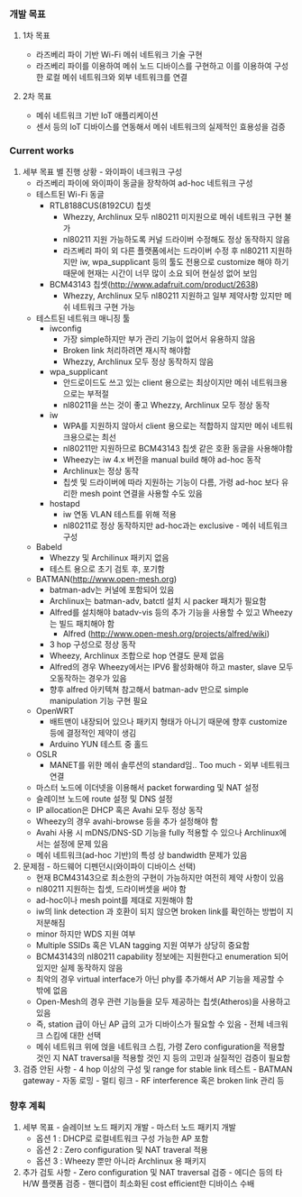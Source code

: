 ### 개발 목표
  1. 1차 목표
     - 라즈베리 파이 기반 Wi-Fi 메쉬 네트워크 기술 구현
     - 라즈베리 파이를 이용하여 메쉬 노드 디바이스를 구현하고 이를 이용하여 구성한 로컬 메쉬 네트워크와 외부 네트워크를 연결
     
  1. 2차 목표
     - 메쉬 네트워크 기반 IoT 애플리케이션
     - 센서 등의 IoT 디바이스를 연동해서 메쉬 네트워크의 실제적인 효용성을 검증 

### Current works
  1. 세부 목표 별 진행 상황
    - 와이파이 네크워크 구성
      + 라즈베리 파이에 와이파이 동글을 장착하여 ad-hoc 네트워크 구성
      + 테스트된 Wi-Fi 동글
        * RTL8188CUS(8192CU) 칩셋
          - Whezzy, Archlinux 모두 nl80211 미지원으로 메쉬 네트워크 구현 불가
          - nl80211 지원 가능하도록 커널 드라이버 수정해도 정상 동작하지 않음
          - 라즈베리 파이 외 다른 플랫폼에서는 드라이버 수정 후 nl80211 지원하지만 iw, wpa_supplicant 등의 툴도 전용으로 customize 해야 하기 때문에 현재는 시간이 너무 많이 소요 되어 현실성 없어 보임
        * BCM43143 칩셋(http://www.adafruit.com/product/2638)
          - Whezzy, Archlinux 모두 nl80211 지원하고 일부 제약사항 있지만 메쉬 네트워크 구현 가능
      + 테스트된 네트워크 매니징 툴
        * iwconfig
          - 가장 simple하지만 부가 관리 기능이 없어서 유용하지 않음
          - Broken link 처리하려면 재시작 해야함
          - Whezzy, Archlinux 모두 정상 동작하지 않음
        * wpa_supplicant
          - 안드로이드도 쓰고 있는 client 용으로는 최상이지만 메쉬 네트워크용으로는 부적절
          - nl80211을 쓰는 것이 좋고 Whezzy, Archlinux 모두 정상 동작
        * iw
          - WPA를 지원하지 않아서 client 용으로는 적합하지 않지만 메쉬 네트워크용으로는 최선
          - nl80211만 지원하므로 BCM43143 칩셋 같은 호환 동글을 사용해야함
          - Wheezy는 iw 4.x 버전을 manual build 해야 ad-hoc 동작
          - Archlinux는 정상 동작
          - 칩셋 및 드라이버에 따라 지원하는 기능이 다름, 가령 ad-hoc 보다 유리한 mesh point 연결을 사용할 수도 있음
        * hostapd
          - iw 연동 VLAN 테스트를 위해 적용
          - nl80211로 정상 동작하지만 ad-hoc과는 exclusive 
    - 메쉬 네트워크 구성
      + Babeld
        * Whezzy 및 Archilinux 패키지 없음
        * 테스트 용으로 초기 검토 후, 포기함
      + BATMAN(http://www.open-mesh.org)
        * batman-adv는 커널에 포함되어 있음
        * Archlinux는 batman-adv, batctl 설치 시 packer 패치가 필요함
        * Alfred를 설치해야 batadv-vis 등의 추가 기능을 사용할 수 있고 Wheezy는 빌드 패치해야 함
          * Alfred (http://www.open-mesh.org/projects/alfred/wiki) 
        * 3 hop 구성으로 정상 동작
        * Wheezy, Archlinux 조합으로 hop 연결도 문제 없음
        * Alfred의 경우 Wheezy에서는 IPV6 활성화해야 하고 master, slave 모두 오동작하는 경우가 있음
        * 향후 alfred 아키텍쳐 참고해서 batman-adv 만으로 simple manipulation 기능 구현 필요
      + OpenWRT
         * 배트맨이 내장되어 있으나 패키지 형태가 아니기 때문에 향후 customize 등에 결정적인 제약이 생김
         * Arduino YUN 테스트 중 홀드
      + OSLR
         * MANET를 위한 메쉬 솔루션의 standard임.. Too much
    - 외부 네트워크 연결
      + 마스터 노드에 이더넷을 이용해서 packet forwarding 및 NAT 설정
      + 슬레이브 노드에 route 설정 및 DNS 설정
      + IP allocation은 DHCP 혹은 Avahi 모두 정상 동작
      + Wheezy의 경우 avahi-browse 등을 추가 설정해야 함
      + Avahi 사용 시 mDNS/DNS-SD 기능을 fully 적용할 수 있으나 Archlinux에서는 설정에 문제 있음
      + 메쉬 네트워크(ad-hoc 기반)의 특성 상 bandwidth 문제가 있음
  1. 문제점
    - 하드웨어 디펜던시(와이파이 디바이스 선택)
      + 현재 BCM43143으로 최소한의 구현이 가능하지만 여전히 제약 사항이 있음
      + nl80211 지원하는 칩셋, 드라이버셋을 써야 함
      + ad-hoc이나 mesh point를 제대로 지원해야 함
      + iw의 link detection 과 호환이 되지 않으면 broken link를 확인하는 방법이 지저분해짐
      + minor 하지만 WDS 지원 여부
      + Multiple SSIDs 혹은 VLAN tagging 지원 여부가 상당히 중요함
      + BCM43143의 nl80211 capability 정보에는 지원한다고 enumeration 되어 있지만 실제 동작하지 않음
      + 최악의 경우 virtual interface가 아닌 phy를 추가해서 AP 기능을 제공할 수 밖에 없음
      + Open-Mesh의 경우 관련 기능들을 모두 제공하는 칩셋(Atheros)을 사용하고 있음
      + 즉, station 급이 아닌 AP 급의 고가 디바이스가 필요할 수 있음
    - 전체 네크워크 스킴에 대한 선택
      + 메쉬 네트워크 위에 얹을 네트워크 스킴, 가령 Zero configuration을 적용할 것인 지 NAT traversal을 적용할 것인 지 등의 고민과 실질적인 검증이 필요함
  1. 검증 안된 사항
    - 4 hop 이상의 구성 및 range for stable link 테스트
    - BATMAN gateway
    - 자동 로밍
    - 멀티 링크
    - RF interference 혹은 broken link 관리 등


### 향후 계획
  1. 세부 목표
    - 슬레이브 노드 패키지 개발
    - 마스터 노드 패키지 개발
      + 옵션 1 : DHCP로 로컬네트워크 구성 가능한 AP 포함
      + 옵션 2 : Zero configuration 및 NAT traveral 적용
      + 옵션 3 : Wheezy 뿐만 아니라 Archlinux 용 패키지
  1. 추가 검토 사항
    - Zero configuration 및 NAT traversal 검증
    - 에디슨 등의 타 H/W 플랫폼 검증
    - 핸디캡이 최소화된 cost efficient한 디바이스 수배
